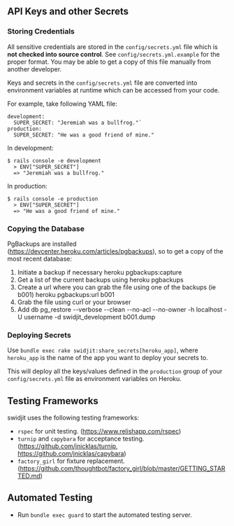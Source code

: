 ## API Keys and other Secrets ##

### Storing Credentials ###

All sensitive credentials are stored in the `config/secrets.yml` file which is **not checked into source control**. See `config/secrets.yml.example` for the proper format. You may be able to get a copy of this file manually from another developer.

Keys and secrets in the `config/secrets.yml` file are converted into environment variables at runtime which can be accessed from your code.

For example, take following YAML file:

    development:
      SUPER_SECRET: "Jeremiah was a bullfrog."`
    production:
      SUPER_SECRET: "He was a good friend of mine."

In development:

    $ rails console -e development
      > ENV["SUPER_SECRET"]
      => "Jeremiah was a bullfrog."

In production:

    $ rails console -e production
      > ENV["SUPER_SECRET"]
      => "He was a good friend of mine."

### Copying the Database ###
PgBackups are installed (https://devcenter.heroku.com/articles/pgbackups), so to get a copy of the most recent database:
1. Initiate a backup if necessary
    heroku pgbackups:capture
2. Get a list of the current backups using 
    heroku pgbackups
3. Create a url where you can grab the file using one of the backups (ie b001)
    heroku pgbackups:url b001
4. Grab the file using curl or your browser
5. Add db
    pg_restore --verbose --clean --no-acl --no-owner -h localhost     -U username -d swidjit_development b001.dump


### Deploying Secrets ###

Use `bundle exec rake swidjit:share_secrets[heroku_app]`, where `heroku_app` is the name of the app you want to deploy your secrets to.

This will deploy all the keys/values defined in the `production` group of your `config/secrets.yml` file as environment variables on Heroku.

## Testing Frameworks ##

swidjit uses the following testing frameworks:

* `rspec` for unit testing. (https://www.relishapp.com/rspec)
* `turnip` and `capybara` for acceptance testing. (https://github.com/jnicklas/turnip, https://github.com/jnicklas/capybara)
* `factory_girl` for fixture replacement. (https://github.com/thoughtbot/factory_girl/blob/master/GETTING_STARTED.md)

## Automated Testing ##
* Run `bundle exec guard` to start the automated testing server.
